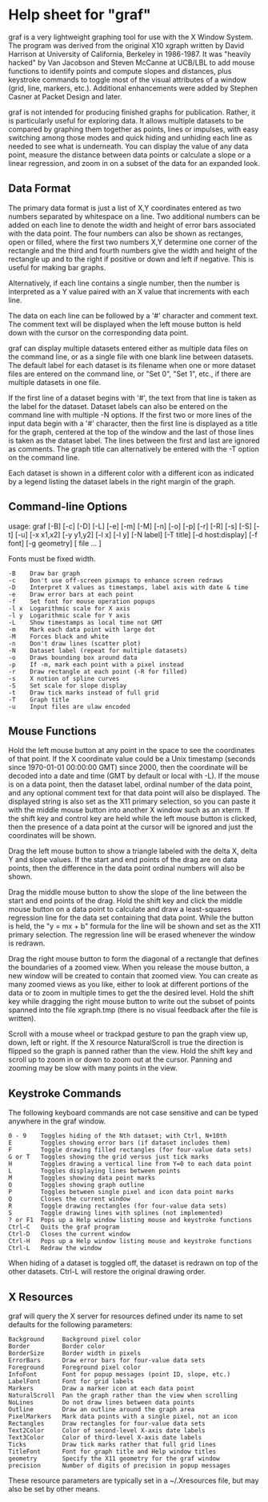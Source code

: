 Help sheet for "graf"
=====================

graf is a very lightweight graphing tool for use with the X Window
System.  The program was derived from the original X10 xgraph written
by David Harrison at University of California, Berkeley in 1986-1987.
It was "heavily hacked" by Van Jacobson and Steven McCanne at UCB/LBL
to add mouse functions to identify points and compute slopes and
distances, plus keystroke commands to toggle most of the visual
attributes of a window (grid, line, markers, etc.).  Additional
enhancements were added by Stephen Casner at Packet Design and later.

graf is not intended for producing finished graphs for publication.
Rather, it is particularly useful for exploring data.  It allows
multiple datasets to be compared by graphing them together as points,
lines or impulses, with easy switching among those modes and quick
hiding and unhiding each line as needed to see what is underneath.
You can display the value of any data point, measure the distance
between data points or calculate a slope or a linear regression, and
zoom in on a subset of the data for an expanded look.


Data Format
-----------

The primary data format is just a list of X,Y coordinates entered as
two numbers separated by whitespace on a line.  Two additional numbers
can be added on each line to denote the width and height of error bars
associated with the data point.  The four numbers can also be shown as
rectanges, open or filled, where the first two numbers X,Y determine
one corner of the rectangle and the third and fourth numbers give the
width and height of the rectangle up and to the right if positive or
down and left if negative.  This is useful for making bar graphs.

Alternatively, if each line contains a single number, then the number
is interpreted as a Y value paired with an X value that increments
with each line.

The data on each line can be followed by a '#' character and comment
text.  The comment text will be displayed when the left mouse button
is held down with the cursor on the corresponding data point.

graf can display multiple datasets entered either as multiple data
files on the command line, or as a single file with one blank line
between datasets.  The default label for each dataset is its filename
when one or more dataset files are entered on the command line, or
"Set 0", "Set 1", etc., if there are multiple datasets in one file.

If the first line of a dataset begins with '#', the text from that
line is taken as the label for the dataset.  Dataset labels can also
be entered on the command line with multiple -N options.  If the first
two or more lines of the input data begin with a '#' character, then
the first line is displayed as a title for the graph, centered at the
top of the window and the last of those lines is taken as the dataset
label.  The lines between the first and last are ignored as comments.
The graph title can alternatively be entered with the -T option on the
command line.

Each dataset is shown in a different color with a different icon as
indicated by a legend listing the dataset labels in the right margin
of the graph.


Command-line Options
--------------------

usage: graf [-B] [-c] [-D] [-L] [-e] [-m] [-M] [-n] [-o] [-p] [-r] [-R]
            [-s] [-S] [-t] [-u] [-x x1,x2] [-y y1,y2] [-l x] [-l y]
            [-N label] [-T title] [-d host:display] [-f font]
            [-g geometry] [ file ... ]

Fonts must be fixed width.

    -B    Draw bar graph
    -c    Don't use off-screen pixmaps to enhance screen redraws
    -D    Interpret X values as timestamps, label axis with date & time
    -e    Draw error bars at each point
    -f    Set font for mouse operation popups
    -l x  Logarithmic scale for X axis
    -l y  Logarithmic scale for Y axis
    -L    Show timestamps as local time not GMT
    -m    Mark each data point with large dot
    -M    Forces black and white
    -n    Don't draw lines (scatter plot)
    -N    Dataset label (repeat for multiple datasets)
    -o    Draws bounding box around data
    -p    If -m, mark each point with a pixel instead
    -r    Draw rectangle at each point (-R for filled)
    -s    X notion of spline curves
    -S    Set scale for slope display
    -t    Draw tick marks instead of full grid
    -T    Graph title
    -u    Input files are ulaw encoded


Mouse Functions
---------------

Hold the left mouse button at any point in the space to see the
coordinates of that point.  If the X coordinate value could be a Unix
timestamp (seconds since 1970-01-01 00:00:00 GMT) since 2000, then the
coordinate will be decoded into a date and time (GMT by default or
local with -L).  If the mouse is on a data point, then the dataset
label, ordinal number of the data point, and any optional comment text
for that data point will also be displayed.  The displayed string is
also set as the X11 primary selection, so you can paste it with the
middle mouse button into another X window such as an xterm.  If the
shift key and control key are held while the left mouse button is
clicked, then the presence of a data point at the cursor will be
ignored and just the coordinates will be shown.

Drag the left mouse button to show a triangle labeled with the delta
X, delta Y and slope values.  If the start and end points of the drag
are on data points, then the difference in the data point ordinal
numbers will also be shown.

Drag the middle mouse button to show the slope of the line between the
start and end points of the drag.  Hold the shift key and click the
middle mouse button on a data point to calculate and draw a
least-squares regression line for the data set containing that data
point.  While the button is held, the "y = mx + b" formula for the
line will be shown and set as the X11 primary selection.  The
regression line will be erased whenever the window is redrawn.

Drag the right mouse button to form the diagonal of a rectangle that
defines the boundaries of a zoomed view.  When you release the mouse
button, a new window will be created to contain that zoomed view.  You
can create as many zoomed views as you like, either to look at
different portions of the data or to zoom in multiple times to get the
the desired level.  Hold the shift key while dragging the right mouse
button to write out the subset of points spanned into the file
xgraph.tmp (there is no visual feedback after the file is written).

Scroll with a mouse wheel or trackpad gesture to pan the graph view
up, down, left or right.  If the X resource NaturalScroll is true the
direction is flipped so the graph is panned rather than the view.
Hold the shift key and scroll up to zoom in or down to zoom out at the
cursor.  Panning and zooming may be slow with many points in the view.


Keystroke Commands
------------------

The following keyboard commands are not case sensitive and can be
typed anywhere in the graf window.

    0 - 9    Toggles hiding of the Nth dataset; with Ctrl, N+10th
    E        Toggles showing error bars (if dataset includes them)
    F        Toggle drawing filled rectangles (for four-value data sets)
    G or T   Toggles showing the grid versus just tick marks
    H        Toggles drawing a vertical line from Y=0 to each data point
    L        Toggles displaying lines between points
    M        Toggles showing data point marks
    O        Toggles showing graph outline
    P        Toggles between single pixel and icon data point marks
    Q        Closes the current window
    R        Toggle drawing rectangles (for four-value data sets)
    S        Toggle drawing lines with splines (not implemented)
    ? or F1  Pops up a Help window listing mouse and keystroke functions
    Ctrl-C   Quits the graf program
    Ctrl-D   Closes the current window
    Ctrl-H   Pops up a Help window listing mouse and keystroke functions
    Ctrl-L   Redraw the window

When hiding of a dataset is toggled off, the dataset is redrawn on top
of the other datasets.  Ctrl-L will restore the original drawing order.


X Resources
-------------

graf will query the X server for resources defined under its name to
set defaults for the following parameters:

    Background     Background pixel color
    Border         Border color
    BorderSize     Border width in pixels
    ErrorBars      Draw error bars for four-value data sets
    Foreground     Foreground pixel color
    InfoFont       Font for popup messages (point ID, slope, etc.)
    LabelFont      Font for grid labels
    Markers        Draw a marker icon at each data point
    NaturalScroll  Pan the graph rather than the view when scrolling
    NoLines        Do not draw lines between data points
    Outline        Draw an outline around the graph area
    PixelMarkers   Mark data points with a single pixel, not an icon
    Rectangles     Draw rectangles for four-value data sets
    Text2Color     Color of second-level X-axis date labels
    Text3Color     Color of third-level X-axis date labels
    Ticks          Draw tick marks rather that full grid lines
    TitleFont      Font for graph title and Help window titles
    geometry       Specify the X11 geometry for the graf window
    precision      Number of digits of precision in popup messages

These resource parameters are typically set in a ~/.Xresources file,
but may also be set by other means.
